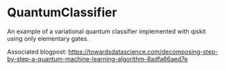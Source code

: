 # QuantumClassifier
An example of a variational quantum classifier implemented with qiskit using only elementary gates.

Associated blogpost: https://towardsdatascience.com/decomposing-step-by-step-a-quantum-machine-learning-algorithm-8adfa66aed7e

